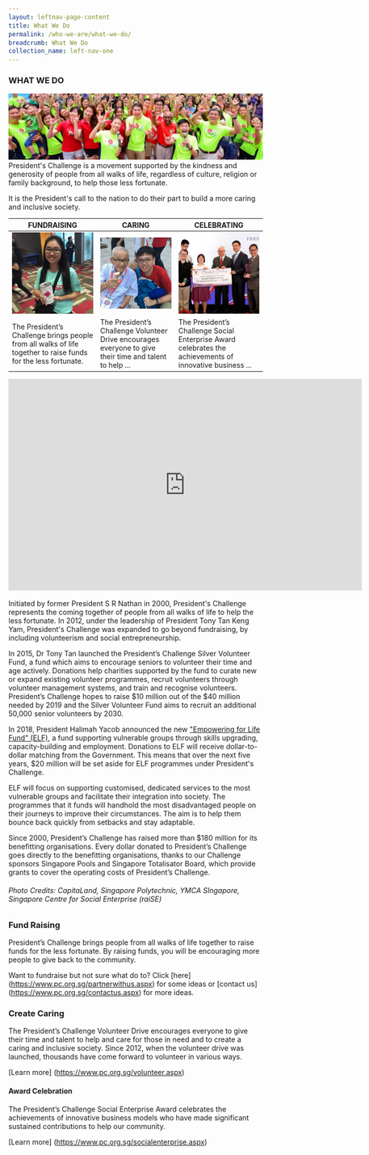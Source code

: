 ```yaml
---
layout: leftnav-page-content
title: What We Do
permalink: /who-we-are/what-we-do/
breadcrumb: What We Do
collection_name: left-nav-one
---
```


### WHAT WE DO
![WhatWeDo_Banner](/images/capita-land.jpg "WhatWeDo Banner")
President's Challenge is a movement supported by the kindness and generosity of people from all walks of life, regardless of culture, religion or family background, to help those less fortunate.

It is the President's call to the nation to do their part to build a more caring and inclusive society.


|FUNDRAISING|CARING|CELEBRATING|
|-----|-----|-----|
|[![Fund Raising](/images/wwd_fundraising.jpg)](#fund-raising)|[![Caring](/images/wwd_caring.jpg)](#create-caring)|[![Celebrating](/images/wwd_celebrating.jpg)](#award-celebration)|
|The President’s Challenge brings people from all walks of life together to raise funds for the less fortunate.|The President’s Challenge Volunteer Drive encourages everyone to give their time and talent to help ...|The President’s Challenge Social Enterprise Award celebrates the achievements of innovative business ... |


<iframe width="700" height="419" src="https://www.youtube.com/embed/nY-GEQh3_l4" frameborder="0" allow="autoplay; encrypted-media" allowfullscreen></iframe>

Initiated by former President S R Nathan in 2000, President's Challenge represents the coming together of people from all walks of life to help the less fortunate. In 2012, under the leadership of President Tony Tan Keng Yam, President's Challenge was expanded to go beyond fundraising, by including volunteerism and social entrepreneurship.

In 2015, Dr Tony Tan launched the President’s Challenge Silver Volunteer Fund, a fund which aims to encourage seniors to volunteer their time and age actively. Donations help charities supported by the fund to curate new or expand existing volunteer programmes, recruit volunteers through volunteer management systems, and train and recognise volunteers. President’s Challenge hopes to raise $10 million out of the $40 million needed by 2019 and the Silver Volunteer Fund aims to recruit an additional 50,000 senior volunteers by 2030. 

In 2018, President Halimah Yacob announced the new ["Empowering for Life Fund" (ELF)](/empowering-for-life-fund/), a fund supporting vulnerable groups through skills upgrading, capacity-building and employment. Donations to ELF will receive dollar-to-dollar matching from the Government. This means that over the next five years, $20 million will be set aside for ELF programmes under President's Challenge. 

ELF will focus on supporting customised, dedicated services to the most vulnerable groups and facilitate their integration into society. The programmes that it funds will handhold the most disadvantaged people on their journeys to improve their circumstances. The aim is to help them bounce back quickly from setbacks and stay adaptable.

Since 2000, President’s Challenge has raised more than $180 million for its benefitting organisations. Every dollar donated to President’s Challenge goes directly to the benefitting organisations, thanks to our Challenge sponsors Singapore Pools and Singapore Totalisator Board, which provide grants to cover the operating costs of President’s Challenge.

###### Photo Credits: CapitaLand, Singapore Polytechnic, YMCA SIngapore, Singapore Centre for Social Enterprise (raiSE)



### Fund Raising
President’s Challenge brings people from all walks of life together to raise funds for the less fortunate. By raising funds, you will be encouraging more people to give back to the community.  

Want to fundraise but not sure what do to? Click [here] (https://www.pc.org.sg/partnerwithus.aspx)  for some ideas or [contact us] (https://www.pc.org.sg/contactus.aspx) for more ideas.

### Create Caring
The President’s Challenge Volunteer Drive encourages everyone to give their time and talent to help and care for those in need and to create a caring and inclusive society. Since 2012, when the volunteer drive was launched, thousands have come forward to volunteer in various ways.  

[Learn more] (https://www.pc.org.sg/volunteer.aspx)

#### Award Celebration
The President’s Challenge Social Enterprise Award celebrates the achievements of innovative business models who have made significant sustained contributions to help our community.

[Learn more] (https://www.pc.org.sg/socialenterprise.aspx)
